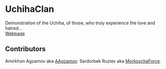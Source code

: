 # UchihaClan
Demonstration of the Uchiha, of those, who truly experience the love and hatred...
<br>
[Webpage](https://aagzamov.github.io/UchihaClan/)


## Contributors
Amirkhon Agzamov aka [AAgzamov](https://github.com/AAgzamov).
Sardorbek Ruziev aka [MorkovchaForce](https://github.com/MorkovchaForce).

